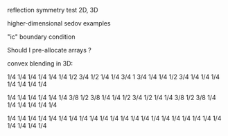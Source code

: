reflection symmetry test 2D, 3D

higher-dimensional sedov examples

"ic" boundary condition

Should I pre-allocate arrays ?

convex blending in 3D:

1/4 1/4 1/4 1/4 1/4
1/4 1/2 3/4 1/2 1/4
1/4 3/4  1  3/4 1/4
1/4 1/2 3/4 1/4 1/4
1/4 1/4 1/4 1/4 1/4

1/4 1/4 1/4 1/4 1/4
1/4 3/8 1/2 3/8 1/4
1/4 1/2 3/4 1/2 1/4
1/4 3/8 1/2 3/8 1/4
1/4 1/4 1/4 1/4 1/4

1/4 1/4 1/4 1/4 1/4
1/4 1/4 1/4 1/4 1/4
1/4 1/4 1/4 1/4 1/4
1/4 1/4 1/4 1/4 1/4
1/4 1/4 1/4 1/4 1/4
